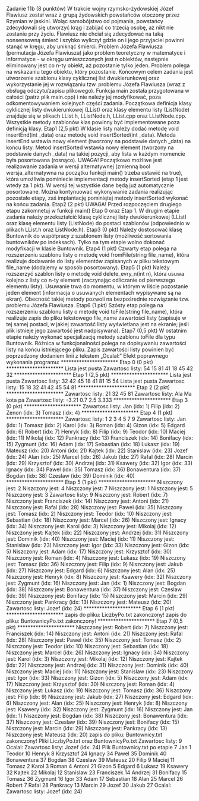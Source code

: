 Zadanie 11b (8 punktów)
W trakcie wojny rzymsko-żydowskiej Józef Flawiusz został wraz z grupą żydowskich powstańców otoczony przez Rzymian w jaskini. Woląc samobójstwo od pojmania, powstańcy zdecydowali się utworzyć krąg i zabijać co trzecią osobę, aż nikt nie zostanie przy życiu. Flawiusz nie chciał się zdecydować na taką nonsensowną śmierć i szybko wyliczył gdzie on i jego przyjaciel powinni stanąć w kręgu, aby uniknąć śmierci.
Problem Józefa Flawiusza (permutacja Józefa Flawiusza) jako problem teoretyczny w matematyce i informatyce - w okręgu umieszczonych jest n obiektów, następnie eliminowany jest co n-ty obiekt, aż pozostanie tylko jeden. Problem polega na wskazaniu tego obiektu, który pozostanie.
Końcowym celem zadania jest utworzenie szablonu klasy cyklicznej list dwukierunkowej oraz wykorzystanie jej w rozwiązaniu tzw. problemu Józefa Flawiusza (wraz z obsługą odczytu/zapisu plikowego). Funkcja main została przygotowana w całości (patrz plik main.cpp) i nie należy jej modyfikować, poza odkomentowywaniem kolejnych części zadania.
Początkowa definicja klasy cyklicznej listy dwukierunkowej (LList) oraz klasy elementu listy (ListNode) znajduje się w plikach LList.h, LListNode.h, LList.cpp oraz LListNode.cpp. Wszystkie metody szablonów klas powinny być implementowane poza definicją klasy.
Etap1 (2,5 pkt)
W klasie listy należy dodać metodę void insertEnd(int _data) oraz metodę void insertSorted(int _data). Metoda insertEnd wstawia nowy element (tworzony na podstawie danych _data) na końcu listy. Metod insertSorted wstawia nowy element (tworzony na podstawie danych _data) na takiej pozycji, aby lista w każdym momencie była posortowana (rosnąco).
UWAGA! Początkowo możliwe jest realizowanie zadania w wersji alternatywnej (zmienną bool wersja_alternatywna na początku funkcji main() trzeba ustawić na true), która umożliwia pominiecie implementacji metody insertSorted (etap 1 jest wtedy za 1 pkt). W wersji tej wszystkie dane będą już automatycznie posortowane. Można kontynuować wykonywanie zadania realizując pozostałe etapy, zaś implantację pominiętej metody insertSorted wykonać na końcu zadania.
Etap2 (2 pkt)
UWAGA! Przed rozpoczęciem drugiego etapu zakomnetuj w funkcji main() Etap 0 oraz Etap 1. W drugim etapie zadania należy przekształcić klasę cyklicznej listy dwukierunkowej (LList) oraz klasę elementu listy (ListNode) do postaci szablonów (odpowiednio w plikach LList.h oraz ListNode.h).
Etap3 (0 pkt)
Należy dostosować klasę Buntownik do współpracy z szablonem listy (możliwość sortowania buntowników po indeksach). Tylko na tym etapie wolno dokonać modyfikacji w klasie Buntownik.
Etap4 (1 pkt)
Czwarty etap polega na rozszerzeniu szablonu listy o metodę void fromFile(string file_name), która realizuje dodawanie do listy elementów zapisanych w pliku tekstowym file_name (dodajemy w sposób posortowany).
Etap5 (1 pkt)
Należy rozszerzyć szablon listy o metodę void delete_evry_n(int n), która usuwa kolejno z listy co n-ty element (zaczynając odliczanie od pierwszego elementu listy). Usuwanie trwa do momentu, w którym w liście pozostanie jeden element (informacja o usuwanych elementach wypisywane są na ekran). Obecność takiej metody pozwoli na bezpośrednie rozwiązanie tzw. problemu Józefa Flawiusza.
Etap6 (1 pkt)
Szósty etap polega na rozszerzeniu szablonu listy o metodę void toFile(string file_name), która realizuje zapis do pliku tekstowego file_name zawartości listy (zapisuje w tej samej postaci, w jakiej zawartość listy wyświetlana jest na ekranie; jeśli plik istnieje jego zawartość jest nadpisywana).
Etap7 (0,5 pkt)
W ostatnim etapie należy wykonać specjalizację metody szablonu toFile dla typu Buntownik. Różnica w funkcjonalności polega na dopisywaniu zawartości listy na końcu istniejącego pliku. Zapis zawartości listy powinien być poprzedzony dodaniem linii z tekstem „Ocalal:”
Efekt poprawnego wykonania programu:
********************** Etap 0 (0 pkt) **********************
Lista jest pusta
Zawartosc listy:
54 15 81 41 18 45 42 32
********************** Etap 1 (2,5 pkt) **********************
Lista jest pusta
Zawartosc listy:
32 42 45 18 41 81 15 54
Lista jest pusta
Zawartosc listy:
15 18 32 41 42 45 54 81
********************** Etap 2 (2 pkt) **********************
Zawartosc listy:
21 32 45 81
Zawartosc listy:
Ala Ma kota pa
Zawartosc listy:
-3.21 0.7 2.5 3.333
********************** Etap 3 (0 pkt) **********************
Zawartosc listy:
Jan (idx: 1)
Filip (idx: 2)
Zenon (idx: 3)
Tomasz (idx: 4)
********************** Etap 4 (1 pkt) **********************
Zawartosc listy:
1 2 3 4 5 7 9
Zawartosc listy:
Jan (idx: 1)
Tomasz (idx: 2)
Karol (idx: 3)
Roman (idx: 4)
Gizon (idx: 5)
Edgard (idx: 6)
Robert (idx: 7)
Henryk (idx: 8)
Filip (idx: 9)
Teodor (idx: 10)
Maciej (idx: 11)
Mikolaj (idx: 12)
Pankracy (idx: 13)
Franciszek (idx: 14)
Bonifacy (idx: 15)
Zygmunt (idx: 16)
Adam (idx: 17)
Sebastian (idx: 18)
Lukasz (idx: 19)
Mateusz (idx: 20)
Antoni (idx: 21)
Kajtek (idx: 22)
Stanislaw (idx: 23)
Jozef (idx: 24)
Alan (idx: 25)
Marcel (idx: 26)
Jakub (idx: 27)
Rafal (idx: 28)
Marcin (idx: 29)
Krzysztof (idx: 30)
Andrzej (idx: 31)
Ksawery (idx: 32)
Igor (idx: 33)
Ignacy (idx: 34)
Pawel (idx: 35)
Tomasz (idx: 36)
Bonawentura (idx: 37)
Bogdan (idx: 38)
Czeslaw (idx: 39)
Dominik (idx: 40)
********************** Etap 5 (1 pkt) **********************
Niszczony jest: 2
Niszczony jest: 4
Niszczony jest: 7
Niszczony jest: 1
Niszczony jest: 5
Niszczony jest: 3
Zawartosc listy:
9
Niszczony jest: Robert (idx: 7)
Niszczony jest: Franciszek (idx: 14)
Niszczony jest: Antoni (idx: 21)
Niszczony jest: Rafal (idx: 28)
Niszczony jest: Pawel (idx: 35)
Niszczony jest: Tomasz (idx: 2)
Niszczony jest: Teodor (idx: 10)
Niszczony jest: Sebastian (idx: 18)
Niszczony jest: Marcel (idx: 26)
Niszczony jest: Ignacy (idx: 34)
Niszczony jest: Karol (idx: 3)
Niszczony jest: Mikolaj (idx: 12)
Niszczony jest: Kajtek (idx: 22)
Niszczony jest: Andrzej (idx: 31)
Niszczony jest: Dominik (idx: 40)
Niszczony jest: Maciej (idx: 11)
Niszczony jest: Stanislaw (idx: 23)
Niszczony jest: Igor (idx: 33)
Niszczony jest: Gizon (idx: 5)
Niszczony jest: Adam (idx: 17)
Niszczony jest: Krzysztof (idx: 30)
Niszczony jest: Roman (idx: 4)
Niszczony jest: Lukasz (idx: 19)
Niszczony jest: Tomasz (idx: 36)
Niszczony jest: Filip (idx: 9)
Niszczony jest: Jakub (idx: 27)
Niszczony jest: Edgard (idx: 6)
Niszczony jest: Alan (idx: 25)
Niszczony jest: Henryk (idx: 8)
Niszczony jest: Ksawery (idx: 32)
Niszczony jest: Zygmunt (idx: 16)
Niszczony jest: Jan (idx: 1)
Niszczony jest: Bogdan (idx: 38)
Niszczony jest: Bonawentura (idx: 37)
Niszczony jest: Czeslaw (idx: 39)
Niszczony jest: Bonifacy (idx: 15)
Niszczony jest: Marcin (idx: 29)
Niszczony jest: Pankracy (idx: 13)
Niszczony jest: Mateusz (idx: 20)
Zawartosc listy:
Jozef (idx: 24)
********************** Etap 6 (1 pkt) **********************
zapis do pliku: LiczbyPo.txt zakonczony!
zapis do pliku: BuntownicyPo.txt zakonczony!
********************** Etap 7 (0,5 pkt) **********************
Niszczony jest: Robert (idx: 7)
Niszczony jest: Franciszek (idx: 14)
Niszczony jest: Antoni (idx: 21)
Niszczony jest: Rafal (idx: 28)
Niszczony jest: Pawel (idx: 35)
Niszczony jest: Tomasz (idx: 2)
Niszczony jest: Teodor (idx: 10)
Niszczony jest: Sebastian (idx: 18)
Niszczony jest: Marcel (idx: 26)
Niszczony jest: Ignacy (idx: 34)
Niszczony jest: Karol (idx: 3)
Niszczony jest: Mikolaj (idx: 12)
Niszczony jest: Kajtek (idx: 22)
Niszczony jest: Andrzej (idx: 31)
Niszczony jest: Dominik (idx: 40)
Niszczony jest: Maciej (idx: 11)
Niszczony jest: Stanislaw (idx: 23)
Niszczony jest: Igor (idx: 33)
Niszczony jest: Gizon (idx: 5)
Niszczony jest: Adam (idx: 17)
Niszczony jest: Krzysztof (idx: 30)
Niszczony jest: Roman (idx: 4)
Niszczony jest: Lukasz (idx: 19)
Niszczony jest: Tomasz (idx: 36)
Niszczony jest: Filip (idx: 9)
Niszczony jest: Jakub (idx: 27)
Niszczony jest: Edgard (idx: 6)
Niszczony jest: Alan (idx: 25)
Niszczony jest: Henryk (idx: 8)
Niszczony jest: Ksawery (idx: 32)
Niszczony jest: Zygmunt (idx: 16)
Niszczony jest: Jan (idx: 1)
Niszczony jest: Bogdan (idx: 38)
Niszczony jest: Bonawentura (idx: 37)
Niszczony jest: Czeslaw (idx: 39)
Niszczony jest: Bonifacy (idx: 15)
Niszczony jest: Marcin (idx: 29)
Niszczony jest: Pankracy (idx: 13)
Niszczony jest: Mateusz (idx: 20)
zapis do pliku: Buntownicy.txt zakonczony!
Pliki LiczbyPo.txt oraz BuntownicyPo.txt
Zawartosc listy:
9
Ocalal:
Zawartosc listy:
Jozef (idx: 24)
Plik Buntownicy.txt po etapie 7
Jan 1
Teodor 10
Henryk 8
Krzysztof 24
Ignacy 34
Pawel 35
Dominik 40
Bonawentura 37
Bogdan 38
Czeslaw 39
Mateusz 20
Filip 9
Maciej 11
Tomasz 2
Karol 3
Roman 4
Antoni 21
Gizon 5
Edgard 6
Lukasz 19
Ksawery 32
Kajtek 22
Mikolaj 12
Stanislaw 23
Franciszek 14
Andrzej 31
Bonifacy 15
Tomasz 36
Zygmunt 16
Igor 33
Adam 17
Sebastian 18
Alan 25
Marcel 26
Robert 7
Rafal 28
Pankracy 13
Marcin 29
Jozef 30
Jakub 27
Ocalal:
Zawartosc listy:
Jozef (idx: 24)
